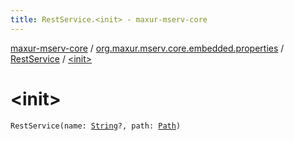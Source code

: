 ```yaml
---
title: RestService.<init> - maxur-mserv-core
---
```


[maxur-mserv-core](../../index.html) / [org.maxur.mserv.core.embedded.properties](../index.html) / [RestService](index.html) / [&lt;init&gt;](.)

# &lt;init&gt;

`RestService(name: `[`String`](https://kotlinlang.org/api/latest/jvm/stdlib/kotlin/-string/index.html)`?, path: `[`Path`](../-path/index.html)`)`